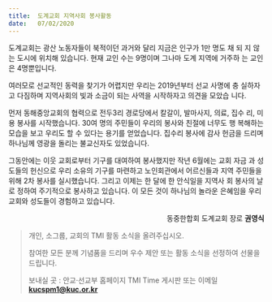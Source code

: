 ```yaml
---
title:  도계교회 지역사회 봉사활동
date:   07/02/2020
---
```


도계교회는 광산 노동자들이 북적이던 과거와 달리 지금은 인구가 1만 명도 채 되
지 않는 도시에 위치해 있습니다. 현재 교인 수는 9명이며 그나마 도계 지역에 거주하
는 교인은 4명뿐입니다.

여러모로 선교적인 동력을 찾기가 어렵지만 우리는 2019년부터 선교 사명에 충
실하자고 다짐하며 지역사회의 빛과 소금이 되는 사역을 시작하자고 의견을 모았습
니다.

먼저 동해중앙교회의 협력으로 전두3리 경로당에서 칼갈이, 발마사지, 의료, 집수
리, 미용 봉사를 시작했습니다. 30여 명의 주민들이 우리의 봉사와 친절에 너무도 행
복해하는 모습을 보고 우리도 할 수 있다는 용기를 얻었습니다. 집수리 봉사에 감사
헌금을 드리며 하나님께 영광을 돌리는 불교신자도 있었습니다.

그동안에는 이웃 교회로부터 기구를 대여하여 봉사했지만 작년 6월에는 교회 자금
과 성도들의 헌신으로 우리 소유의 기구를 마련하고 노인회관에서 어르신들과 지역
주민들을 위해 2차 봉사를 실시했습니다. 그리고 이제는 한 달에 한 안식일을 지역사
회 봉사의 날로 정하여 주기적으로 봉사하고 있습니다. 이 모든 것이 하나님의 놀라운
은혜임을 우리 교회와 성도들이 경험하고 있습니다.

<p style="text-align: right">동중한합회 도계교회 장로 <b>권영식</b></p>

> <p></p>
>
> 개인, 소그룹, 교회의 TMI 활동 소식을 올려주십시오.
>
> 참여한 모든 분께 기념품을 드리며 우수 제안 또는 활동 소식을 선정하여 선물을 드립니다.
>
> 보내실 곳 : 안교·선교부 홈페이지 TMI Time 게시판 또는 이메일 <b><a href="mailto:kucspm1@kuc.or.kr">kucspm1@kuc.or.kr</a></b>